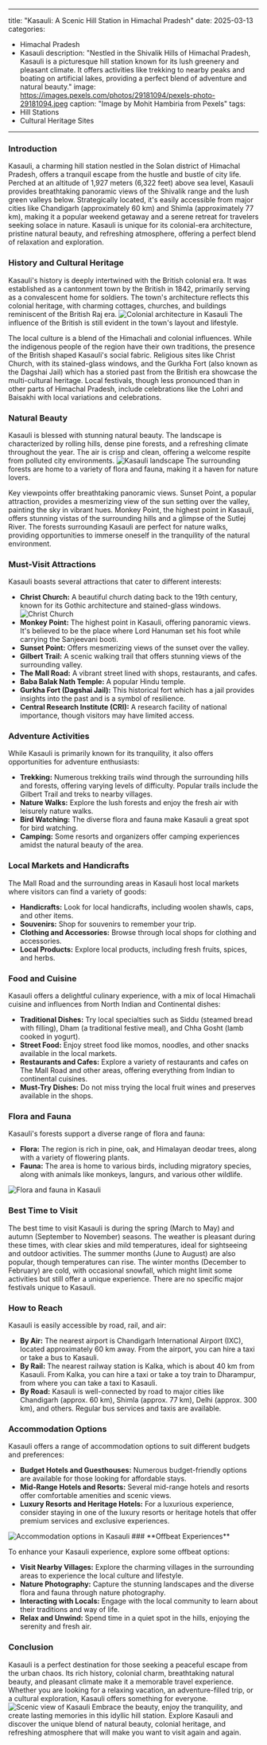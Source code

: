 
---
title: "Kasauli: A Scenic Hill Station in Himachal Pradesh"
date: 2025-03-13
categories:
  - Himachal Pradesh
  - Kasauli
description: "Nestled in the Shivalik Hills of Himachal Pradesh, Kasauli is a picturesque hill station known for its lush greenery and pleasant climate. It offers activities like trekking to nearby peaks and boating on artificial lakes, providing a perfect blend of adventure and natural beauty."
image: https://images.pexels.com/photos/29181094/pexels-photo-29181094.jpeg
caption: "Image by Mohit Hambiria from Pexels"
tags: 
  - Hill Stations
  - Cultural Heritage Sites
---


### **Introduction**

Kasauli, a charming hill station nestled in the Solan district of Himachal Pradesh, offers a tranquil escape from the hustle and bustle of city life. Perched at an altitude of 1,927 meters (6,322 feet) above sea level, Kasauli provides breathtaking panoramic views of the Shivalik range and the lush green valleys below. Strategically located, it's easily accessible from major cities like Chandigarh (approximately 60 km) and Shimla (approximately 77 km), making it a popular weekend getaway and a serene retreat for travelers seeking solace in nature. Kasauli is unique for its colonial-era architecture, pristine natural beauty, and refreshing atmosphere, offering a perfect blend of relaxation and exploration.

### **History and Cultural Heritage**

Kasauli's history is deeply intertwined with the British colonial era. It was established as a cantonment town by the British in 1842, primarily serving as a convalescent home for soldiers. The town's architecture reflects this colonial heritage, with charming cottages, churches, and buildings reminiscent of the British Raj era. <img src="placeholder_kasauli_colonial_architecture.jpg" alt="Colonial architecture in Kasauli"> The influence of the British is still evident in the town's layout and lifestyle.

The local culture is a blend of the Himachali and colonial influences. While the indigenous people of the region have their own traditions, the presence of the British shaped Kasauli's social fabric. Religious sites like Christ Church, with its stained-glass windows, and the Gurkha Fort (also known as the Dagshai Jail) which has a storied past from the British era showcase the multi-cultural heritage. Local festivals, though less pronounced than in other parts of Himachal Pradesh, include celebrations like the Lohri and Baisakhi with local variations and celebrations.

### **Natural Beauty**

Kasauli is blessed with stunning natural beauty. The landscape is characterized by rolling hills, dense pine forests, and a refreshing climate throughout the year. The air is crisp and clean, offering a welcome respite from polluted city environments. <img src="placeholder_kasauli_landscape.jpg" alt="Kasauli landscape"> The surrounding forests are home to a variety of flora and fauna, making it a haven for nature lovers.

Key viewpoints offer breathtaking panoramic views. Sunset Point, a popular attraction, provides a mesmerizing view of the sun setting over the valley, painting the sky in vibrant hues. Monkey Point, the highest point in Kasauli, offers stunning vistas of the surrounding hills and a glimpse of the Sutlej River. The forests surrounding Kasauli are perfect for nature walks, providing opportunities to immerse oneself in the tranquility of the natural environment.

### **Must-Visit Attractions**

Kasauli boasts several attractions that cater to different interests:

*   **Christ Church:** A beautiful church dating back to the 19th century, known for its Gothic architecture and stained-glass windows. <img src="placeholder_kasauli_christ_church.jpg" alt="Christ Church">
*   **Monkey Point:** The highest point in Kasauli, offering panoramic views. It's believed to be the place where Lord Hanuman set his foot while carrying the Sanjeevani booti.
*   **Sunset Point:** Offers mesmerizing views of the sunset over the valley.
*   **Gilbert Trail:** A scenic walking trail that offers stunning views of the surrounding valley.
*   **The Mall Road:** A vibrant street lined with shops, restaurants, and cafes.
*   **Baba Balak Nath Temple:** A popular Hindu temple.
*   **Gurkha Fort (Dagshai Jail):** This historical fort which has a jail provides insights into the past and is a symbol of resilience.
*   **Central Research Institute (CRI):** A research facility of national importance, though visitors may have limited access.

### **Adventure Activities**

While Kasauli is primarily known for its tranquility, it also offers opportunities for adventure enthusiasts:

*   **Trekking:** Numerous trekking trails wind through the surrounding hills and forests, offering varying levels of difficulty. Popular trails include the Gilbert Trail and treks to nearby villages.
*   **Nature Walks:** Explore the lush forests and enjoy the fresh air with leisurely nature walks.
*   **Bird Watching:** The diverse flora and fauna make Kasauli a great spot for bird watching.
*   **Camping:** Some resorts and organizers offer camping experiences amidst the natural beauty of the area.

### **Local Markets and Handicrafts**

The Mall Road and the surrounding areas in Kasauli host local markets where visitors can find a variety of goods:

*   **Handicrafts:** Look for local handicrafts, including woolen shawls, caps, and other items.
*   **Souvenirs:** Shop for souvenirs to remember your trip.
*   **Clothing and Accessories:** Browse through local shops for clothing and accessories.
*   **Local Products:** Explore local products, including fresh fruits, spices, and herbs.

### **Food and Cuisine**

Kasauli offers a delightful culinary experience, with a mix of local Himachali cuisine and influences from North Indian and Continental dishes:

*   **Traditional Dishes:** Try local specialties such as Siddu (steamed bread with filling), Dham (a traditional festive meal), and Chha Gosht (lamb cooked in yogurt).
*   **Street Food:** Enjoy street food like momos, noodles, and other snacks available in the local markets.
*   **Restaurants and Cafes:** Explore a variety of restaurants and cafes on The Mall Road and other areas, offering everything from Indian to continental cuisines.
*   **Must-Try Dishes:** Do not miss trying the local fruit wines and preserves available in the shops.

### **Flora and Fauna**

Kasauli's forests support a diverse range of flora and fauna:

*   **Flora:** The region is rich in pine, oak, and Himalayan deodar trees, along with a variety of flowering plants.
*   **Fauna:** The area is home to various birds, including migratory species, along with animals like monkeys, langurs, and various other wildlife.

<img src="placeholder_kasauli_flora_fauna.jpg" alt="Flora and fauna in Kasauli">

### **Best Time to Visit**

The best time to visit Kasauli is during the spring (March to May) and autumn (September to November) seasons. The weather is pleasant during these times, with clear skies and mild temperatures, ideal for sightseeing and outdoor activities. The summer months (June to August) are also popular, though temperatures can rise. The winter months (December to February) are cold, with occasional snowfall, which might limit some activities but still offer a unique experience. There are no specific major festivals unique to Kasauli.

### **How to Reach**

Kasauli is easily accessible by road, rail, and air:

*   **By Air:** The nearest airport is Chandigarh International Airport (IXC), located approximately 60 km away. From the airport, you can hire a taxi or take a bus to Kasauli.
*   **By Rail:** The nearest railway station is Kalka, which is about 40 km from Kasauli. From Kalka, you can hire a taxi or take a toy train to Dharampur, from where you can take a taxi to Kasauli.
*   **By Road:** Kasauli is well-connected by road to major cities like Chandigarh (approx. 60 km), Shimla (approx. 77 km), Delhi (approx. 300 km), and others. Regular bus services and taxis are available.

### **Accommodation Options**

Kasauli offers a range of accommodation options to suit different budgets and preferences:

*   **Budget Hotels and Guesthouses:** Numerous budget-friendly options are available for those looking for affordable stays.
*   **Mid-Range Hotels and Resorts:** Several mid-range hotels and resorts offer comfortable amenities and scenic views.
*   **Luxury Resorts and Heritage Hotels:** For a luxurious experience, consider staying in one of the luxury resorts or heritage hotels that offer premium services and exclusive experiences.
<img src="placeholder_kasauli_accommodation.jpg" alt="Accommodation options in Kasauli">
### **Offbeat Experiences**

To enhance your Kasauli experience, explore some offbeat options:

*   **Visit Nearby Villages:** Explore the charming villages in the surrounding areas to experience the local culture and lifestyle.
*   **Nature Photography:** Capture the stunning landscapes and the diverse flora and fauna through nature photography.
*   **Interacting with Locals:** Engage with the local community to learn about their traditions and way of life.
*   **Relax and Unwind:** Spend time in a quiet spot in the hills, enjoying the serenity and fresh air.

### **Conclusion**

Kasauli is a perfect destination for those seeking a peaceful escape from the urban chaos. Its rich history, colonial charm, breathtaking natural beauty, and pleasant climate make it a memorable travel experience. Whether you are looking for a relaxing vacation, an adventure-filled trip, or a cultural exploration, Kasauli offers something for everyone. <img src="placeholder_kasauli_conclusion.jpg" alt="Scenic view of Kasauli"> Embrace the beauty, enjoy the tranquility, and create lasting memories in this idyllic hill station. Explore Kasauli and discover the unique blend of natural beauty, colonial heritage, and refreshing atmosphere that will make you want to visit again and again.


